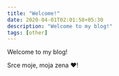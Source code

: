 ```yaml
---
title: "Welcome!"
date: 2020-04-01T02:01:58+05:30
description: "Welcome to my blog!"
tags: [other]
---
```


Welcome to my blog!

Srce moje, moja zena :heart:!
